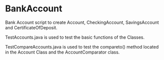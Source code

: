 # BankAccount
Bank Account script to create Account, CheckingAccount, SavingsAccount and CertificateOfDeposit.

TestAccounts.java is used to test the basic functions of the Classes.

TestCompareAccounts.java is used to test the compareto() method located in the Account Class and the AccountComparator class. 
